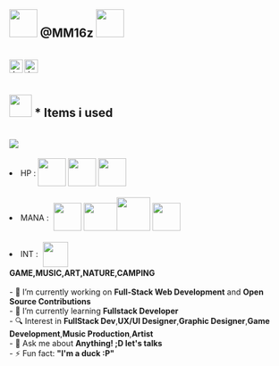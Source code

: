 ## <img src="https://media.giphy.com/media/3oEhn6DCXP8xI3aVqM/giphy.gif" width="50" height="50"/> @MM16z <img src="https://media.giphy.com/media/3oEhn6DCXP8xI3aVqM/giphy.gif" width="50" height="50"/>
<br>
<a href="https://www.facebook.com/mm16z/">
  <img align="left" alt="Jaskirat's Facebook" width="24px" src="https://cdn.jsdelivr.net/npm/simple-icons@v3/icons/facebook.svg" />
</a>
<a href="https://www.google.com/">
  <img align="left" alt="Jaskirat's Twitter" width="24px" src="https://cdn.jsdelivr.net/npm/simple-icons@3.13.0/icons/twitter.svg" />
</a>
<br>
<br>

## <img  src="https://cdn-icons-png.flaticon.com/512/867/867927.png"  width="40px"></img>  * Items i used
<br>
<img src="https://img.shields.io/badge/OS-Windows-informational?style=flat&logo=windows&logoColor=white&color=blueviolet">
<br>
<li> HP : <img  src="https://cdn-icons-png.flaticon.com/512/186/186320.png"  width="50px"  height="50px"  style="position: relative;top: 18px;">
<img  src="https://cdn-icons-png.flaticon.com/512/186/186319.png"  width="50px"  height="50px"  style="position: relative;top: 18px;">
  <img  src="https://cdn-icons-png.flaticon.com/512/5968/5968292.png"  width="50px"  height="50px"  style="position: relative;top: 18px;">
<br>
<br>
<li> MANA : <img  src="https://cdn-icons-png.flaticon.com/512/1183/1183672.png"  width="50px"  height="50px"  style="position: relative;top: 18px;left: 5px;">
  <img  src="https://images.ctfassets.net/23aumh6u8s0i/c04wENP3FnbevwdWzrePs/1e2739fa6d0aa5192cf89599e009da4e/nextjs"  width="60px"  height="50px"  style="position: relative;top: 18px;left: 5px;">
<img  src="https://cdn.icon-icons.com/icons2/2415/PNG/512/nodejs_original_wordmark_logo_icon_146412.png"  width="auto"  height="60px"  style="position: relative;top: 18px;">
<img  src="https://expressjs.com/images/express-facebook-share.png"  width="auto"  height="50px"  style="position: relative;top: 18px;">
<br>
<br>
<li> INT : <img  src="https://cdn.worldvectorlogo.com/logos/visual-studio-code-1.svg"  width="45px"  height="45px"  style="position: relative;top: 18px;left: 5px;"></li>
<br>
<strong>GAME,MUSIC,ART,NATURE,CAMPING</strong>
<br>
<br>
- 🔭 I’m currently working on <strong>Full-Stack Web Development</strong> and <strong>Open Source Contributions</strong>
<br>
- 🌱 I’m currently learning <strong>Fullstack Developer</strong>
<br>
- 🔍 Interest in <strong>FullStack Dev</strong>,<strong>UX/UI Designer</strong>,<strong>Graphic Designer</strong>,<strong>Game Development</strong>,<strong>Music Production</strong>,<strong>Artist</strong>
<br>
- 💬 Ask me about <strong>Anything! ;D let's talks</strong>
<br>
- ⚡ Fun fact: <strong>"I'm a duck :P"<strong>
<br>
<br>
